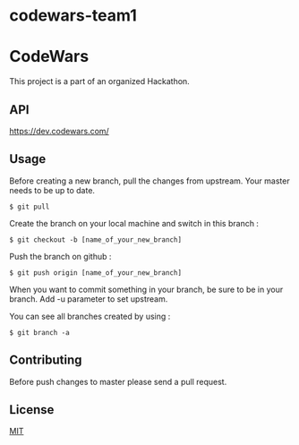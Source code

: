 # codewars-team1

# CodeWars

This project is a part of an organized Hackathon.

## API

https://dev.codewars.com/

## Usage
Before creating a new branch, pull the changes from upstream. Your master needs to be up to date.

```
$ git pull
```
Create the branch on your local machine and switch in this branch :
```
$ git checkout -b [name_of_your_new_branch]
```
Push the branch on github :

```
$ git push origin [name_of_your_new_branch]
```

When you want to commit something in your branch, be sure to be in your branch. Add -u parameter to set upstream.

You can see all branches created by using :
```
$ git branch -a
```
## Contributing
Before push changes to master please send a pull request.

## License
[MIT](https://choosealicense.com/licenses/mit/)
